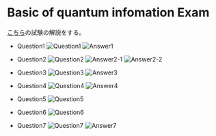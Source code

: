 # Basic of quantum infomation Exam

[こちら](https://learning.quantum.ibm.com/course/basics-of-quantum-information/exam)の試験の解説をする。

- Question1
![Question1](./pic/q01.png)
![Answer1](./pic/a01.jpg)

- Question2
![Question2](./pic/q02.png)
![Answer2-1](./pic/a02-1.jpg)
![Answer2-2](./pic/a02-2.jpg)

- Question3
![Question3](./pic/q03.png)
![Answer3](./pic/a03.jpg)
- Question4
![Question4](./pic/q04.png)
![Answer4](./pic/a04.jpg)

- Question5
![Question5](./pic/q05.png)

- Question6
![Question6](./pic/q06.png)

- Question7
![Question7](./pic/q07.png)
![Answer7](./pic/a07.jpg)
